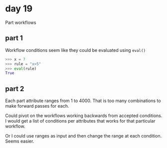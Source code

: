 # day 19

Part workflows

## part 1

Workflow conditions seem like they could be evaluated using `eval()`

```python
>>> x = 7
>>> rule = "x>5"
>>> eval(rule)
True
```

## part 2

Each part attribute ranges from 1 to 4000. That is too many combinations to make forward passes for each.

Could pivot on the workflows working backwards from accepted conditions. I would get a list of conditions per attributes that works for that particular workflow.

Or I could use ranges as input and then change the range at each condition. Seems easier.
